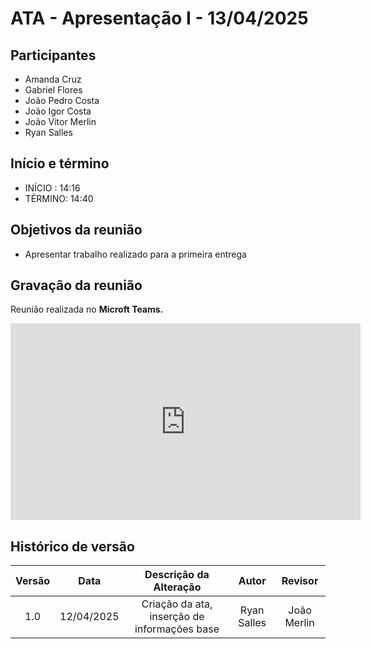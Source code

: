 # ATA - Apresentação I - 13/04/2025

## Participantes
- Amanda Cruz
- Gabriel Flores
- João Pedro Costa
- João Igor Costa
- João Vitor Merlin
- Ryan Salles

## Início e término
- INÍCIO : 14:16
- TÉRMINO: 14:40 

## Objetivos da reunião
- Apresentar trabalho realizado para a primeira entrega

## Gravação da reunião

Reunião realizada no **Microft Teams.**

<iframe width="560" height="315" src="https://www.youtube.com/embed/gS40Jehgd_E?si=MuNImnfD-NMupM24" title="YouTube video player" frameborder="0" allow="accelerometer; autoplay; clipboard-write; encrypted-media; gyroscope; picture-in-picture; web-share" referrerpolicy="strict-origin-when-cross-origin" allowfullscreen></iframe>

## Histórico de versão

| Versão |    Data    |    Descrição da Alteração                       |         Autor         |       Revisor     |
| :----: | :--------: | :---------------------------------------------: | :-------------------: | :---------------: |
|  1.0   | 12/04/2025 | Criação da ata, inserção de informações base    |       Ryan Salles     |    João Merlin    |
